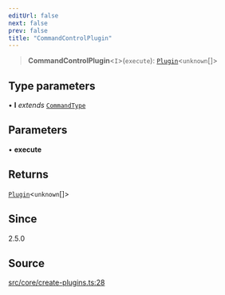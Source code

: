 ```yaml
---
editUrl: false
next: false
prev: false
title: "CommandControlPlugin"
---
```


> **CommandControlPlugin**\<`I`\>(`execute`): [`Plugin`](/v4/api/interfaces/plugin/)\<`unknown`[]\>

## Type parameters

• **I** *extends* [`CommandType`](/v4/api/enumerations/commandtype/)

## Parameters

• **execute**

## Returns

[`Plugin`](/v4/api/interfaces/plugin/)\<`unknown`[]\>

## Since

2.5.0

## Source

[src/core/create-plugins.ts:28](https://github.com/sern-handler/handler/blob/45665292ae99b70b419575eef2271e29523a30e0/src/core/create-plugins.ts#L28)
